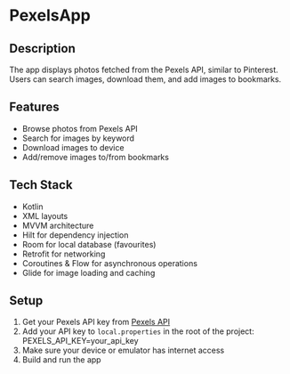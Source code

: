 # PexelsApp


## Description

The app displays photos fetched from the Pexels API, similar to Pinterest.  
Users can search images, download them, and add images to bookmarks.

## Features

- Browse photos from Pexels API  
- Search for images by keyword  
- Download images to device  
- Add/remove images to/from bookmarks

## Tech Stack

- Kotlin  
- XML layouts  
- MVVM architecture  
- Hilt for dependency injection  
- Room for local database (favourites)  
- Retrofit for networking  
- Coroutines & Flow for asynchronous operations  
- Glide for image loading and caching

## Setup

1. Get your Pexels API key from [Pexels API](https://www.pexels.com/api/)  
2. Add your API key to `local.properties` in the root of the project:
PEXELS_API_KEY=your_api_key
3. Make sure your device or emulator has internet access  
4. Build and run the app
